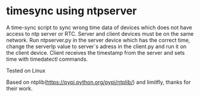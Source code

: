 timesync using ntpserver
=========

A time-sync script to sync wrong time data of devices which does not have access to ntp server or RTC. Server and client devices must be on the same network.
Run ntpserver.py in the server device which has the correct time, change the serverIp value to server`s adress in the client.py and run it on the client device.
Client receives the timestamp from the server and sets time with timedatectl commands.

Tested on Linux

Based on ntplib(https://pypi.python.org/pypi/ntplib/) and limitfly, thanks for their work.


